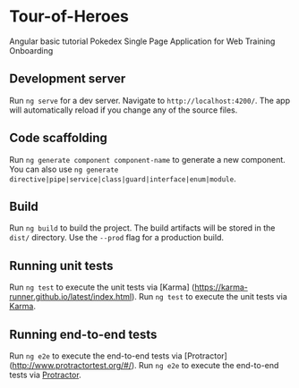 # Tour-of-Heroes
Angular basic tutorial
Pokedex Single Page Application for Web Training Onboarding
## Development server
Run `ng serve` for a dev server. Navigate to `http://localhost:4200/`. The app will automatically reload if you change any of the source files.
## Code scaffolding
Run `ng generate component component-name` to generate a new component. You can also use `ng generate directive|pipe|service|class|guard|interface|enum|module`.
## Build
Run `ng build` to build the project. The build artifacts will be stored in the `dist/` directory. Use the `--prod` flag for a production build.
## Running unit tests
Run `ng test` to execute the unit tests via [Karma] (https://karma-runner.github.io/latest/index.html).
Run `ng test` to execute the unit tests via [Karma](https://karma-runner.github.io/latest/index.html).
## Running end-to-end tests
Run `ng e2e` to execute the end-to-end tests via [Protractor] (http://www.protractortest.org/#/).
Run `ng e2e` to execute the end-to-end tests via [Protractor](http://www.protractortest.org/#/).

